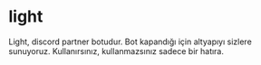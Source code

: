 # light
Light, discord partner botudur. Bot kapandığı için altyapıyı sizlere sunuyoruz. Kullanırsınız, kullanmazsınız sadece bir hatıra.
